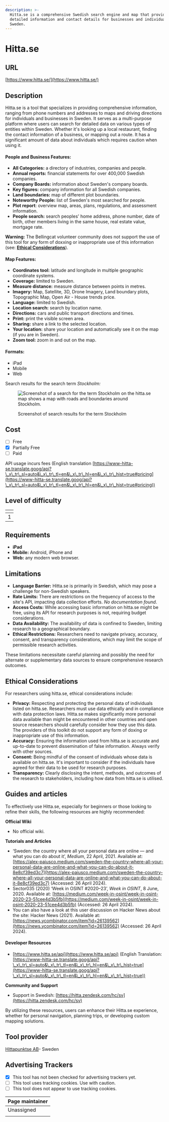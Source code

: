 ```yaml
---
description: >-
  Hitta.se is a comprehensive Swedish search engine and map that provides
  detailed information and contact details for businesses and individuals across
  Sweden.
---
```


# Hitta.se

## URL

[https://www.hitta.se/](https://www.hitta.se/)

## Description

Hitta.se is a tool that specializes in providing comprehensive information, ranging from phone numbers and addresses to maps and driving directions for individuals and businesses in Sweden. It serves as a multi-purpose platform where users can search for detailed data on various types of entities within Sweden. Whether it's looking up a local restaurant, finding the contact information of a business, or mapping out a route. It has a significant amount of data about individuals which requires caution when using it.&#x20;

#### People and Business Features:

* **All Categories:** a directory of industries, companies and people.
* **Annual reports:** financial statements for over 400,000 Swedish companies.
* **Company Boards:** information about Sweden's company boards.
* **Key figures:** company information for all Swedish companies.
* **Land boundaries:** map of different plot boundaries.
* **Noteworthy People:** list of Sweden's most searched for people.
* **Plot report**: overview map, areas, plans, regulations, and assessment information.
* **People search:** search peoples' home address, phone number, date of birth, other members living in the same house, real estate value, mortgage rate.&#x20;

**Warning:** The Bellingcat volunteer community does not support the use of this tool for any form of doxxing or inappropriate use of this information (see: [**Ethical Considerations**](./#ethical-considerations)).

#### Map Features:

* **Coordinates tool:** latitude and longitude in multiple geographic coordinate systems.
* **Coverage:** limited to Sweden.
* **Measure distance:** measure distance between points in metres.
* **Imagery:** Map, Satellite, 3D, Drone Imagery, Land boundary plots, Topographic Map, Open Air - House trends price.&#x20;
* **Language:** limited to Swedish.
* **Location search:** search by location name.
* **Directions:** cars and public transport directions and times.
* **Print:** print the visible screen area.&#x20;
* **Sharing:** share a link to the selected location.&#x20;
* **Your location:** share your location and automatically see it on the map (if you are in Sweden).&#x20;
* **Zoom tool:** zoom in and out on the map.

#### Formats:

* iPad
* Mobile
* Web

Search results for the search term _Stockholm:_

<figure><img src=".gitbook/assets/Screenshot 2024-04-26 at 1.11.40 PM.png" alt="Screenshot of a search for the term Stockholm on the hitta.se map shows a map with roads and boundaries around Stockholm."><figcaption><p>Screenshot of search results for the term Stockholm</p></figcaption></figure>



## Cost

* [ ] Free
* [x] Partially Free
* [ ] Paid

API usage incurs fees (English translation [https://www-hitta-se.translate.goog/api?\_x\_tr\_sl=auto&\_x\_tr\_tl=en&\_x\_tr\_hl=en&\_x\_tr\_hist=true#pricing](https://www-hitta-se.translate.goog/api?\_x\_tr\_sl=auto&\_x\_tr\_tl=en&\_x\_tr\_hl=en&\_x\_tr\_hist=true#pricing))

## Level of difficulty

<table><thead><tr><th data-type="rating" data-max="5"></th></tr></thead><tbody><tr><td>1</td></tr></tbody></table>

## Requirements

* **iPad**
* **Mobile:** Android, iPhone and&#x20;
* **Web:** any modern web browser.

## Limitations

* **Language Barrier:** Hitta.se is primarily in Swedish, which may pose a challenge for non-Swedish speakers.
* **Rate Limits:** There are restrictions on the frequency of access to the site's API, impacting data collection efforts. _No documentation found_.
* **Access Costs:** While accessing basic information on hitta.se might be free, using its API for research purposes is not, requiring budget considerations.
* **Data Availability:** The availability of data is confined to Sweden, limiting research to a geographical boundary.
* **Ethical Restrictions:** Researchers need to navigate privacy, accuracy, consent, and transparency considerations, which may limit the scope of permissible research activities.

These limitations necessitate careful planning and possibly the need for alternate or supplementary data sources to ensure comprehensive research outcomes.

## Ethical Considerations

For researchers using hitta.se, ethical considerations include:

* **Privacy:** Respecting and protecting the personal data of individuals listed on hitta.se. Researchers must use data ethically and in compliance with data protection laws. Hitta.se makes significantly more personal data available than might be encountered in other countries and open source researchers should carefully consider how they use this data. The providers of this toolkit do not support any form of doxing or inappropriate use of this information.
* **Accuracy:** Ensuring the information used from hitta.se is accurate and up-to-date to prevent dissemination of false information. Always verify with other sources.
* **Consent:** Being mindful of the consent of individuals whose data is available on hitta.se. It's important to consider if the individuals have agreed for their data to be used for research purposes.
* **Transparency:** Clearly disclosing the intent, methods, and outcomes of the research to stakeholders, including how data from hitta.se is utilised.

## Guides and articles

To effectively use Hitta.se, especially for beginners or those looking to refine their skills, the following resources are highly recommended:

**Official Wiki**&#x20;

* No official wiki.

**Tutorials and Articles**

* ‘Sweden: the country where all your personal data are online — and what you can do about it’, _Medium_, 22 April, 2021. Available at: [https://alex-paiusco.medium.com/sweden-the-country-where-all-your-personal-data-are-online-and-what-you-can-do-about-it-8e8cf39ed3c7](https://alex-paiusco.medium.com/sweden-the-country-where-all-your-personal-data-are-online-and-what-you-can-do-about-it-8e8cf39ed3c7) (Accessed: 26 April 2024).
* Sector035 (2020) ‘Week in OSINT #2020–23’, _Week in OSINT_, 8 June, 2020. Available at: [https://medium.com/week-in-osint/week-in-osint-2020-23-51cee4d3b5fb](https://medium.com/week-in-osint/week-in-osint-2020-23-51cee4d3b5fb) (Accessed: 26 April 2024).
* You can also have a look at this user discussion on Hacker News about the site: Hacker News (2021). Available at: [https://news.ycombinator.com/item?id=26139562](https://news.ycombinator.com/item?id=26139562) (Accessed: 26 April 2024).

#### Developer Resources

* &#x20;[https://www.hitta.se/api](https://www.hitta.se/api) (English Translation: [https://www-hitta-se.translate.goog/api?\_x\_tr\_sl=auto&\_x\_tr\_tl=en&\_x\_tr\_hl=en&\_x\_tr\_hist=true](https://www-hitta-se.translate.goog/api?\_x\_tr\_sl=auto&\_x\_tr\_tl=en&\_x\_tr\_hl=en&\_x\_tr\_hist=true))

**Community and Support**

* Support in Swedish: [https://hitta.zendesk.com/hc/sv](https://hitta.zendesk.com/hc/sv)

By utilizing these resources, users can enhance their Hitta.se experience, whether for personal navigation, planning trips, or developing custom mapping solutions.

## Tool provider

[Hittapunktse AB](./#url)- Sweden

## Advertising Trackers

* [x] This tool has not been checked for advertising trackers yet.
* [ ] This tool uses tracking cookies. Use with caution.
* [ ] This tool does not appear to use tracking cookies.

| Page maintainer |
| --------------- |
| Unassigned      |
|                 |
